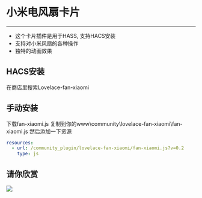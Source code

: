 <!--
 * @Author        : fineemb
 * @Github        : https://github.com/fineemb
 * @Description   : 
 * @Date          : 2019-10-13 17:46:58
 * @LastEditors   : fineemb
 * @LastEditTime  : 2019-10-13 18:08:15
 -->
# 小米电风扇卡片
----
+  这个卡片插件是用于HASS, 支持HACS安装
+  支持对小米风扇的各种操作
+  独特的动画效果

## HACS安装
在商店里搜索Lovelace-fan-xiaomi
## 手动安装
下载fan-xiaomi.js 复制到你的www\community\lovelace-fan-xiaomi\fan-xiaomi.js
然后添加一下资源
``` yaml
resources:
  - url: /community_plugin/lovelace-fan-xiaomi/fan-xiaomi.js?v=0.2
    type: js
```
## 请你欣赏
![](01.gif)

